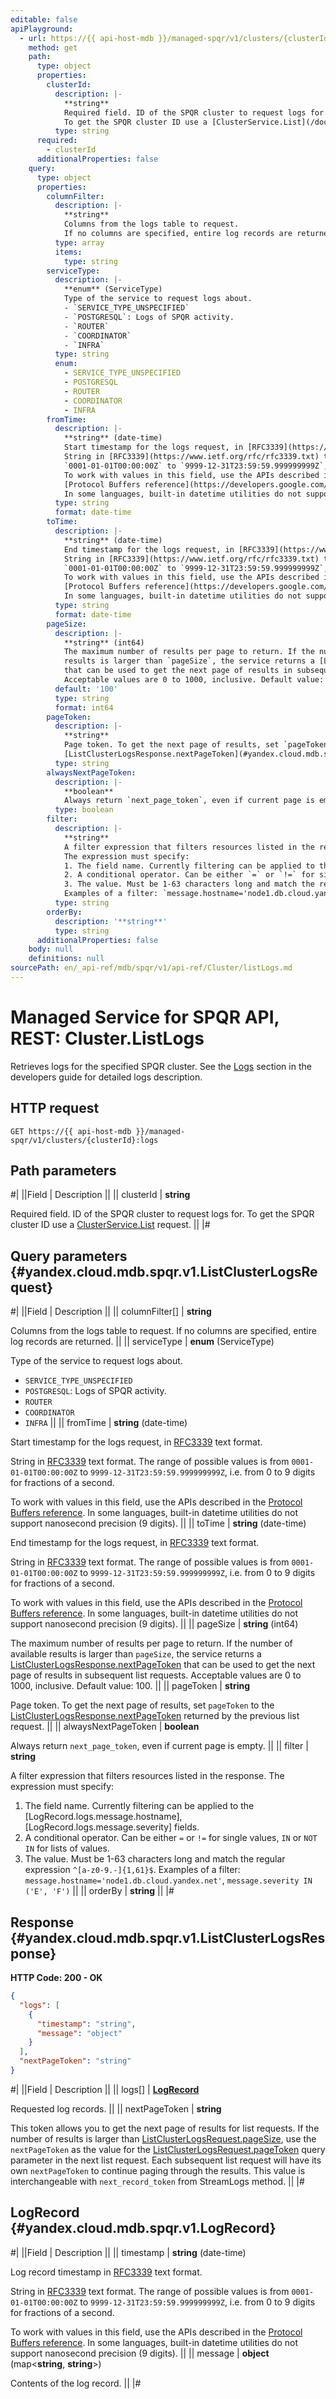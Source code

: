 ```yaml
---
editable: false
apiPlayground:
  - url: https://{{ api-host-mdb }}/managed-spqr/v1/clusters/{clusterId}:logs
    method: get
    path:
      type: object
      properties:
        clusterId:
          description: |-
            **string**
            Required field. ID of the SPQR cluster to request logs for.
            To get the SPQR cluster ID use a [ClusterService.List](/docs/managed-spqr/api-ref/Cluster/list#List) request.
          type: string
      required:
        - clusterId
      additionalProperties: false
    query:
      type: object
      properties:
        columnFilter:
          description: |-
            **string**
            Columns from the logs table to request.
            If no columns are specified, entire log records are returned.
          type: array
          items:
            type: string
        serviceType:
          description: |-
            **enum** (ServiceType)
            Type of the service to request logs about.
            - `SERVICE_TYPE_UNSPECIFIED`
            - `POSTGRESQL`: Logs of SPQR activity.
            - `ROUTER`
            - `COORDINATOR`
            - `INFRA`
          type: string
          enum:
            - SERVICE_TYPE_UNSPECIFIED
            - POSTGRESQL
            - ROUTER
            - COORDINATOR
            - INFRA
        fromTime:
          description: |-
            **string** (date-time)
            Start timestamp for the logs request, in [RFC3339](https://www.ietf.org/rfc/rfc3339.txt) text format.
            String in [RFC3339](https://www.ietf.org/rfc/rfc3339.txt) text format. The range of possible values is from
            `0001-01-01T00:00:00Z` to `9999-12-31T23:59:59.999999999Z`, i.e. from 0 to 9 digits for fractions of a second.
            To work with values in this field, use the APIs described in the
            [Protocol Buffers reference](https://developers.google.com/protocol-buffers/docs/reference/overview).
            In some languages, built-in datetime utilities do not support nanosecond precision (9 digits).
          type: string
          format: date-time
        toTime:
          description: |-
            **string** (date-time)
            End timestamp for the logs request, in [RFC3339](https://www.ietf.org/rfc/rfc3339.txt) text format.
            String in [RFC3339](https://www.ietf.org/rfc/rfc3339.txt) text format. The range of possible values is from
            `0001-01-01T00:00:00Z` to `9999-12-31T23:59:59.999999999Z`, i.e. from 0 to 9 digits for fractions of a second.
            To work with values in this field, use the APIs described in the
            [Protocol Buffers reference](https://developers.google.com/protocol-buffers/docs/reference/overview).
            In some languages, built-in datetime utilities do not support nanosecond precision (9 digits).
          type: string
          format: date-time
        pageSize:
          description: |-
            **string** (int64)
            The maximum number of results per page to return. If the number of available
            results is larger than `pageSize`, the service returns a [ListClusterLogsResponse.nextPageToken](#yandex.cloud.mdb.spqr.v1.ListClusterLogsResponse)
            that can be used to get the next page of results in subsequent list requests.
            Acceptable values are 0 to 1000, inclusive. Default value: 100.
          default: '100'
          type: string
          format: int64
        pageToken:
          description: |-
            **string**
            Page token. To get the next page of results, set `pageToken` to the
            [ListClusterLogsResponse.nextPageToken](#yandex.cloud.mdb.spqr.v1.ListClusterLogsResponse) returned by the previous list request.
          type: string
        alwaysNextPageToken:
          description: |-
            **boolean**
            Always return `next_page_token`, even if current page is empty.
          type: boolean
        filter:
          description: |-
            **string**
            A filter expression that filters resources listed in the response.
            The expression must specify:
            1. The field name. Currently filtering can be applied to the [LogRecord.logs.message.hostname], [LogRecord.logs.message.severity] fields.
            2. A conditional operator. Can be either `=` or `!=` for single values, `IN` or `NOT IN` for lists of values.
            3. The value. Must be 1-63 characters long and match the regular expression `^[a-z0-9.-]{1,61}$`.
            Examples of a filter: `message.hostname='node1.db.cloud.yandex.net'`, `message.severity IN ('E', 'F')`
          type: string
        orderBy:
          description: '**string**'
          type: string
      additionalProperties: false
    body: null
    definitions: null
sourcePath: en/_api-ref/mdb/spqr/v1/api-ref/Cluster/listLogs.md
---
```


# Managed Service for SPQR API, REST: Cluster.ListLogs

Retrieves logs for the specified SPQR cluster.
See the [Logs](/yandex-mdb-guide/concepts/logs.html) section in the developers guide for detailed logs description.

## HTTP request

```
GET https://{{ api-host-mdb }}/managed-spqr/v1/clusters/{clusterId}:logs
```

## Path parameters

#|
||Field | Description ||
|| clusterId | **string**

Required field. ID of the SPQR cluster to request logs for.
To get the SPQR cluster ID use a [ClusterService.List](/docs/managed-spqr/api-ref/Cluster/list#List) request. ||
|#

## Query parameters {#yandex.cloud.mdb.spqr.v1.ListClusterLogsRequest}

#|
||Field | Description ||
|| columnFilter[] | **string**

Columns from the logs table to request.
If no columns are specified, entire log records are returned. ||
|| serviceType | **enum** (ServiceType)

Type of the service to request logs about.

- `SERVICE_TYPE_UNSPECIFIED`
- `POSTGRESQL`: Logs of SPQR activity.
- `ROUTER`
- `COORDINATOR`
- `INFRA` ||
|| fromTime | **string** (date-time)

Start timestamp for the logs request, in [RFC3339](https://www.ietf.org/rfc/rfc3339.txt) text format.

String in [RFC3339](https://www.ietf.org/rfc/rfc3339.txt) text format. The range of possible values is from
`0001-01-01T00:00:00Z` to `9999-12-31T23:59:59.999999999Z`, i.e. from 0 to 9 digits for fractions of a second.

To work with values in this field, use the APIs described in the
[Protocol Buffers reference](https://developers.google.com/protocol-buffers/docs/reference/overview).
In some languages, built-in datetime utilities do not support nanosecond precision (9 digits). ||
|| toTime | **string** (date-time)

End timestamp for the logs request, in [RFC3339](https://www.ietf.org/rfc/rfc3339.txt) text format.

String in [RFC3339](https://www.ietf.org/rfc/rfc3339.txt) text format. The range of possible values is from
`0001-01-01T00:00:00Z` to `9999-12-31T23:59:59.999999999Z`, i.e. from 0 to 9 digits for fractions of a second.

To work with values in this field, use the APIs described in the
[Protocol Buffers reference](https://developers.google.com/protocol-buffers/docs/reference/overview).
In some languages, built-in datetime utilities do not support nanosecond precision (9 digits). ||
|| pageSize | **string** (int64)

The maximum number of results per page to return. If the number of available
results is larger than `pageSize`, the service returns a [ListClusterLogsResponse.nextPageToken](#yandex.cloud.mdb.spqr.v1.ListClusterLogsResponse)
that can be used to get the next page of results in subsequent list requests.
Acceptable values are 0 to 1000, inclusive. Default value: 100. ||
|| pageToken | **string**

Page token. To get the next page of results, set `pageToken` to the
[ListClusterLogsResponse.nextPageToken](#yandex.cloud.mdb.spqr.v1.ListClusterLogsResponse) returned by the previous list request. ||
|| alwaysNextPageToken | **boolean**

Always return `next_page_token`, even if current page is empty. ||
|| filter | **string**

A filter expression that filters resources listed in the response.
The expression must specify:
1. The field name. Currently filtering can be applied to the [LogRecord.logs.message.hostname], [LogRecord.logs.message.severity] fields.
2. A conditional operator. Can be either `=` or `!=` for single values, `IN` or `NOT IN` for lists of values.
3. The value. Must be 1-63 characters long and match the regular expression `^[a-z0-9.-]{1,61}$`.
Examples of a filter: `message.hostname='node1.db.cloud.yandex.net'`, `message.severity IN ('E', 'F')` ||
|| orderBy | **string** ||
|#

## Response {#yandex.cloud.mdb.spqr.v1.ListClusterLogsResponse}

**HTTP Code: 200 - OK**

```json
{
  "logs": [
    {
      "timestamp": "string",
      "message": "object"
    }
  ],
  "nextPageToken": "string"
}
```

#|
||Field | Description ||
|| logs[] | **[LogRecord](#yandex.cloud.mdb.spqr.v1.LogRecord)**

Requested log records. ||
|| nextPageToken | **string**

This token allows you to get the next page of results for list requests. If the number of results
is larger than [ListClusterLogsRequest.pageSize](#yandex.cloud.mdb.spqr.v1.ListClusterLogsRequest), use the `nextPageToken` as the value
for the [ListClusterLogsRequest.pageToken](#yandex.cloud.mdb.spqr.v1.ListClusterLogsRequest) query parameter in the next list request.
Each subsequent list request will have its own `nextPageToken` to continue paging through the results.
This value is interchangeable with `next_record_token` from StreamLogs method. ||
|#

## LogRecord {#yandex.cloud.mdb.spqr.v1.LogRecord}

#|
||Field | Description ||
|| timestamp | **string** (date-time)

Log record timestamp in [RFC3339](https://www.ietf.org/rfc/rfc3339.txt) text format.

String in [RFC3339](https://www.ietf.org/rfc/rfc3339.txt) text format. The range of possible values is from
`0001-01-01T00:00:00Z` to `9999-12-31T23:59:59.999999999Z`, i.e. from 0 to 9 digits for fractions of a second.

To work with values in this field, use the APIs described in the
[Protocol Buffers reference](https://developers.google.com/protocol-buffers/docs/reference/overview).
In some languages, built-in datetime utilities do not support nanosecond precision (9 digits). ||
|| message | **object** (map<**string**, **string**>)

Contents of the log record. ||
|#